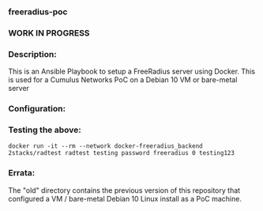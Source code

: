 ### freeradius-poc

### WORK IN PROGRESS ###

### Description:

This is an Ansible Playbook to setup a FreeRadius server using Docker. This is used for a Cumulus Networks PoC on a Debian 10 VM or bare-metal server

### Configuration:



### Testing the above:

```
docker run -it --rm --network docker-freeradius_backend 2stacks/radtest radtest testing password freeradius 0 testing123
```

### Errata:

The "old" directory contains the previous version of this repository that configured a VM / bare-metal Debian 10 Linux install as a PoC machine.
